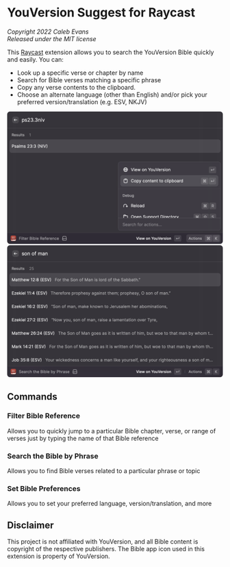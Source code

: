 # YouVersion Suggest for Raycast

_Copyright 2022 Caleb Evans_  
_Released under the MIT license_

This [Raycast][raycast] extension allows you to search the YouVersion Bible
quickly and easily. You can:

- Look up a specific verse or chapter by name
- Search for Bible verses matching a specific phrase
- Copy any verse contents to the clipboard.
- Choose an alternate language (other than English) and/or pick your preferred
  version/translation (e.g. ESV, NKJV)

[raycast]: https://www.raycast.com/

![Filter Bible Reference](screenshot-filter.png)
![Search the Bible by Phrase](screenshot-search.png)

## Commands

### Filter Bible Reference

Allows you to quickly jump to a particular Bible chapter, verse, or range of verses just by typing the name of that Bible reference

### Search the Bible by Phrase

Allows you to find Bible verses related to a particular phrase or topic

### Set Bible Preferences

Allows you to set your preferred language, version/translation, and more

## Disclaimer

This project is not affiliated with YouVersion, and all Bible content is
copyright of the respective publishers. The Bible app icon used in this
extension is property of YouVersion.
